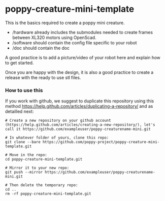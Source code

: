 # poppy-creature-mini-template

This is the basics required to create a poppy mini creature.

- /hardware already includes the submodules needed to create frames between XL320 motors using OpenScad.
- /software should contain the config file specific to your robot
- /doc should contain the doc

A good practice is to add a picture/video of your robot here and explain how to get started. 

Once you are happy with the design, it is also a good practice to create a release with the ready to use stl files.

### How to use this

If you work with github, we suggest to duplicate this repository using this method https://help.github.com/articles/duplicating-a-repository/ and as detailled next:

```
# Create a new repository on your github account (https://help.github.com/articles/creating-a-new-repository/), let's call it https://github.com/exampleuser/poppy-creaturename-mini.git

# In whatever folder of yours, clone this repo: 
git clone --bare https://github.com/poppy-project/poppy-creature-mini-template.git

# Move in the repo: 
cd poppy-creature-mini-template.git

# Mirror it to your new repo: 
git push --mirror https://github.com/exampleuser/poppy-creaturename-mini.git

# Then delete the temporary repo: 
cd ..
rm -rf poppy-creature-mini-template.git
```
